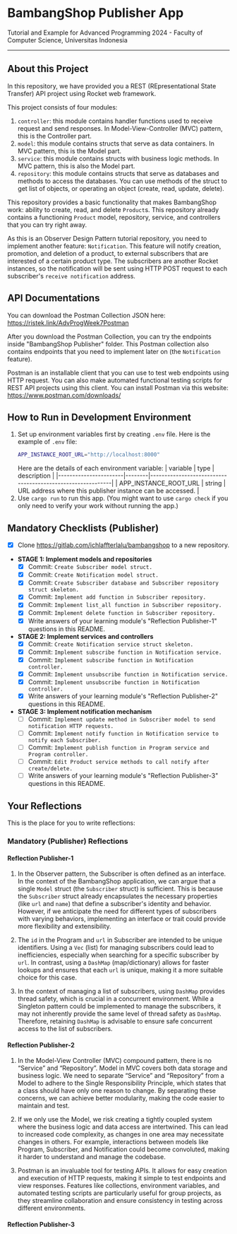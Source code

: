 # BambangShop Publisher App
Tutorial and Example for Advanced Programming 2024 - Faculty of Computer Science, Universitas Indonesia

---

## About this Project
In this repository, we have provided you a REST (REpresentational State Transfer) API project using Rocket web framework.

This project consists of four modules:
1.  `controller`: this module contains handler functions used to receive request and send responses.
    In Model-View-Controller (MVC) pattern, this is the Controller part.
2.  `model`: this module contains structs that serve as data containers.
    In MVC pattern, this is the Model part.
3.  `service`: this module contains structs with business logic methods.
    In MVC pattern, this is also the Model part.
4.  `repository`: this module contains structs that serve as databases and methods to access the databases.
    You can use methods of the struct to get list of objects, or operating an object (create, read, update, delete).

This repository provides a basic functionality that makes BambangShop work: ability to create, read, and delete `Product`s.
This repository already contains a functioning `Product` model, repository, service, and controllers that you can try right away.

As this is an Observer Design Pattern tutorial repository, you need to implement another feature: `Notification`.
This feature will notify creation, promotion, and deletion of a product, to external subscribers that are interested of a certain product type.
The subscribers are another Rocket instances, so the notification will be sent using HTTP POST request to each subscriber's `receive notification` address.

## API Documentations

You can download the Postman Collection JSON here: https://ristek.link/AdvProgWeek7Postman

After you download the Postman Collection, you can try the endpoints inside "BambangShop Publisher" folder.
This Postman collection also contains endpoints that you need to implement later on (the `Notification` feature).

Postman is an installable client that you can use to test web endpoints using HTTP request.
You can also make automated functional testing scripts for REST API projects using this client.
You can install Postman via this website: https://www.postman.com/downloads/

## How to Run in Development Environment
1.  Set up environment variables first by creating `.env` file.
    Here is the example of `.env` file:
    ```bash
    APP_INSTANCE_ROOT_URL="http://localhost:8000"
    ```
    Here are the details of each environment variable:
    | variable              | type   | description                                                |
    |-----------------------|--------|------------------------------------------------------------|
    | APP_INSTANCE_ROOT_URL | string | URL address where this publisher instance can be accessed. |
2.  Use `cargo run` to run this app.
    (You might want to use `cargo check` if you only need to verify your work without running the app.)

## Mandatory Checklists (Publisher)
-   [x] Clone https://gitlab.com/ichlaffterlalu/bambangshop to a new repository.
-   **STAGE 1: Implement models and repositories**
    -   [x] Commit: `Create Subscriber model struct.`
    -   [x] Commit: `Create Notification model struct.`
    -   [x] Commit: `Create Subscriber database and Subscriber repository struct skeleton.`
    -   [x] Commit: `Implement add function in Subscriber repository.`
    -   [x] Commit: `Implement list_all function in Subscriber repository.`
    -   [x] Commit: `Implement delete function in Subscriber repository.`
    -   [x] Write answers of your learning module's "Reflection Publisher-1" questions in this README.
-   **STAGE 2: Implement services and controllers**
    -   [x] Commit: `Create Notification service struct skeleton.`
    -   [x] Commit: `Implement subscribe function in Notification service.`
    -   [x] Commit: `Implement subscribe function in Notification controller.`
    -   [x] Commit: `Implement unsubscribe function in Notification service.`
    -   [x] Commit: `Implement unsubscribe function in Notification controller.`
    -   [x] Write answers of your learning module's "Reflection Publisher-2" questions in this README.
-   **STAGE 3: Implement notification mechanism**
    -   [ ] Commit: `Implement update method in Subscriber model to send notification HTTP requests.`
    -   [ ] Commit: `Implement notify function in Notification service to notify each Subscriber.`
    -   [ ] Commit: `Implement publish function in Program service and Program controller.`
    -   [ ] Commit: `Edit Product service methods to call notify after create/delete.`
    -   [ ] Write answers of your learning module's "Reflection Publisher-3" questions in this README.

## Your Reflections
This is the place for you to write reflections:

### Mandatory (Publisher) Reflections

#### Reflection Publisher-1

1. In the Observer pattern, the Subscriber is often defined as an interface. In the context of the BambangShop application, we can argue that a single `Model` struct (the `Subscriber` struct) is sufficient. This is because the `Subscriber` struct already encapsulates the necessary properties (like `url` and `name`) that define a subscriber's identity and behavior. However, if we anticipate the need for different types of subscribers with varying behaviors, implementing an interface or trait could provide more flexibility and extensibility.

2. The `id` in the Program and `url` in Subscriber are intended to be unique identifiers. Using a `Vec` (list) for managing subscribers could lead to inefficiencies, especially when searching for a specific subscriber by `url`. In contrast, using a `DashMap` (map/dictionary) allows for faster lookups and ensures that each `url` is unique, making it a more suitable choice for this case.

3. In the context of managing a list of subscribers, using `DashMap` provides thread safety, which is crucial in a concurrent environment. While a Singleton pattern could be implemented to manage the subscribers, it may not inherently provide the same level of thread safety as `DashMap`. Therefore, retaining `DashMap` is advisable to ensure safe concurrent access to the list of subscribers.

#### Reflection Publisher-2

1. In the Model-View Controller (MVC) compound pattern, there is no “Service” and “Repository”. Model in MVC covers both data storage and business logic. We need to separate “Service” and “Repository” from a Model to adhere to the Single Responsibility Principle, which states that a class should have only one reason to change. By separating these concerns, we can achieve better modularity, making the code easier to maintain and test.

2. If we only use the Model, we risk creating a tightly coupled system where the business logic and data access are intertwined. This can lead to increased code complexity, as changes in one area may necessitate changes in others. For example, interactions between models like Program, Subscriber, and Notification could become convoluted, making it harder to understand and manage the codebase.

3. Postman is an invaluable tool for testing APIs. It allows for easy creation and execution of HTTP requests, making it simple to test endpoints and view responses. Features like collections, environment variables, and automated testing scripts are particularly useful for group projects, as they streamline collaboration and ensure consistency in testing across different environments.

#### Reflection Publisher-3